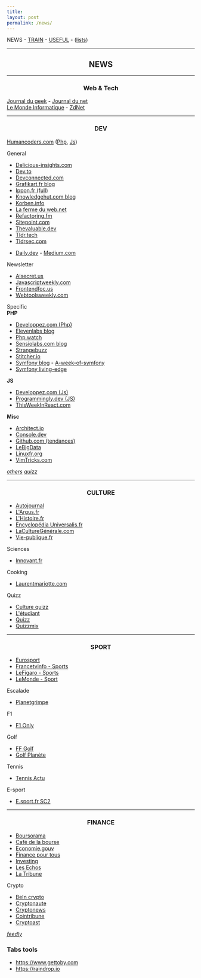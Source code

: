 ```yaml
---
title:
layout: post 
permalink: /news/ 
---
```


NEWS - [TRAIN](https://cylmat.github.io/train) - [USEFUL](https://cylmat.github.io/useful) - ([lists](https://cylmat.github.io/lists))

---
## <center>NEWS</center>
---

### <center>Web & Tech</center>

[Journal du geek](https://www.journaldugeek.com/category/sur-le-web) - [Journal du net](https://www.journaldunet.com/web-tech)   
[Le Monde Informatique](https://www.lemondeinformatique.fr/internet-et-e-business-11.html) - [ZdNet](https://www.zdnet.fr/actualites/php-4000000130q.htm)

---

### <center>DEV</center>

[Humancoders.com](https://news.humancoders.com) ([Php](https://news.humancoders.com/t/php), [Js](https://news.humancoders.com/t/javascript))  
     

General
- [Delicious-insights.com](https://delicious-insights.com/fr/articles-et-tutos)
- [Dev.to](https://dev.to)
- [Devconnected.com](https://devconnected.com)
- [Grafikart.fr blog](https://grafikart.fr/blog)
- [Ippon.fr (full)](https://blog.ippon.fr)
- [Knowledgehut.com blog](https://www.knowledgehut.com/blog)
- [Korben.info](https://korben.info)
- [La ferme du web.net](https://www.lafermeduweb.net) 
- [Refactoring.fm](https://refactoring.fm)
- [Sitepoint.com](https://www.sitepoint.com/blog)
- [Thevaluable.dev](https://thevaluable.dev)
- [Tldr.tech](https://tldr.tech)
- [Tldrsec.com](https://tldrsec.com)

+ [Daily.dev](https://daily.dev) - [Medium.com](https://medium.com)

Newsletter
- [Aisecret.us](https://aisecret.us)
- [Javascriptweekly.com](https://javascriptweekly.com)
- [Frontendfoc.us](https://frontendfoc.us)
- [Webtoolsweekly.com](https://webtoolsweekly.com)

Specific  
**PHP**
- [Developpez.com (Php)](https://php.developpez.com)
- [Elevenlabs blog](https://blog.eleven-labs.com) 
- [Php.watch](https://php.watch)
- [Sensiolabs.com blog](https://blog.sensiolabs.com/fr)
- [Strangebuzz](https://www.strangebuzz.com/fr)
- [Stitcher.io](https://stitcher.io)
- [Symfony blog](https://symfony.com/blog) - [A-week-of-symfony](https://symfony.com/blog/category/a-week-of-symfony)
- [Symfony living-edge](https://symfony.com/blog/category/living-on-the-edge)

**JS**
+ [Developpez.com (Js)](https://javascript.developpez.com)
+ [Programmingly.dev (JS)](https://programmingly.dev)
+ [ThisWeekInReact.com](https://thisweekinreact.com/articles)

**Misc**
* [Architect.io](https://www.architect.io/blog)
* [Console.dev](https://console.dev)
* [Github.com (tendances)](https://github.com/trending)
* [LeBigData](https://www.lebigdata.fr)
* [Linuxfr.org](https://linuxfr.org)
* [VimTricks.com](https://vimtricks.com)

[_others_](https://github.com/cylmat/docs/blob/main/News.md)
[_quizz_](https://github.com/cylmat/docs/blob/main/Quizz.md)

---
  
### <center>CULTURE</center>

- [Autojournal](https://www.autojournal.fr)
- [L'Argus.fr](https://www.largus.fr/actualite-automobile/economie)
- [L'Histoire.fr](https://www.lhistoire.fr)
- [Encyclopédia Universalis.fr](https://www.universalis.fr)
- [LaCultureGénérale.com](https://www.laculturegenerale.com)
- [Vie-publique.fr](https://www.vie-publique.fr)

Sciences
- [Innovant.fr](https://www.innovant.fr)

Cooking
+ [Laurentmariotte.com](https://www.laurentmariotte.com/petits-plats-en-equilibre)

Quizz
+ [Culture quizz](https://www.culturequizz.com)
+ [L'étudiant](https://www.letudiant.fr/quiz/culture-generale.html)
+ [Quizz](https://www.quizz.fr)
+ [Quizzmix](https://www.quizzmix.com)

---

### <center>SPORT</center>

- [Eurosport](https://www.eurosport.fr)
- [Francetvinfo - Sports](https://www.francetvinfo.fr/sports)
- [LeFigaro - Sports](https://www.lefigaro.fr/sports)
- [LeMonde - Sport](https://www.lemonde.fr/sport)

Escalade
- [Planetgrimpe](https://planetgrimpe.com)

F1
- [F1 Only](https://f1only.fr)

Golf
- [FF Golf](https://www.ffgolf.org)  
- [Golf Planète](https://www.golfplanete.com)

Tennis
- [Tennis Actu](https://www.tennisactu.net)

E-sport
- [E.sport.fr SC2](https://e.sport.fr/tag/starcraft-ii)

---

### <center>FINANCE</center>

- [Boursorama](https://www.boursorama.com/bourse/actualites)
- [Café de la bourse](https://www.cafedelabourse.com)
- [Economie.gouv](https://www.economie.gouv.fr)  
- [Finance pour tous](https://www.lafinancepourtous.com)
- [Investing](https://fr.investing.com)
- [Les Echos](https://www.lesechos.fr)  
- [La Tribune](https://www.latribune.fr)

Crypto
- [BeIn crypto](https://fr.beincrypto.com)
- [Cryptonaute](https://cryptonaute.fr)
- [Cryptonews](https://fr.cryptonews.com)
- [Cointribune](https://www.cointribune.com)
- [Cryptoast](https://cryptoast.fr)

[_feedly_](https://feedly.com)

### Tabs tools

- https://www.gettoby.com
- https://raindrop.io
